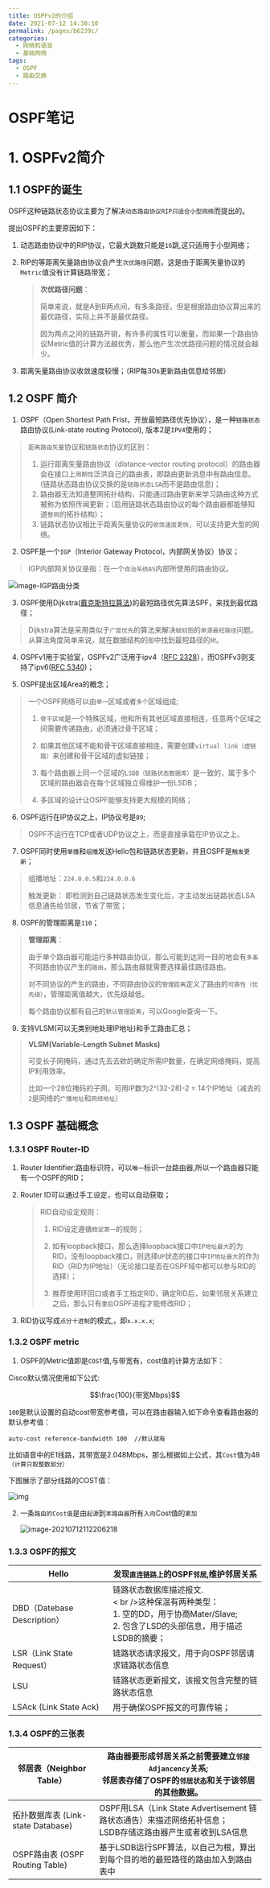 ```yaml
---
title: OSPFv2的介绍
date: 2021-07-12 14:30:10
permalink: /pages/b6239c/
categories:
  - 网络和语音
  - 基础网络
tags:
  - OSPF
  - 路由交换
---
```

# OSPF笔记

# 1. OSPFv2简介

## 1.1 OSPF的诞生

OSPF这种链路状态协议主要为了解决`动态路由协议RIP只适合小型网络`而提出的。

提出OSPF的主要原因如下：

1. 动态路由协议中的RIP协议，它最大跳数只能是`16`跳,这只适用于小型网络；

2. RIP的等距离矢量路由协议会产生`次优路径`问题，这是由于距离矢量协议的`Metric`值没有计算链路带宽；

   > **次优路径问题**：
   >
   > 简单来说，就是A到B两点间，有多条路径，但是根据路由协议算出来的最优路径，实际上并不是最优路径。
   >
   > 因为两点之间的链路开销，有许多的属性可以衡量，而如果一个路由协议Metric值的计算方法越优秀，那么他产生次优路径问题的情况就会越少。

3. 距离矢量路由协议收敛速度较慢；（RIP每30s更新路由信息给邻居）

## 1.2 OSPF 简介

1. OSPF（Open Shortest Path Frist，开放最短路径优先协议），是一种`链路状态`路由协议(Link-state routing Protocol), 版本2是`IPV4`使用的；

> `距离路由矢量`协议和`链路状态`协议的区别：
>
> 1. 运行距离矢量路由协议（distance-vector routing protocol）的路由器会在接口上`周期性`泛洪自己的路由表，即路由更新消息中有路由信息。(链路状态路由协议交换的是`链路状态LSA`而不是路由信息)；
> 2. 路由器无法知道整网拓扑结构，只能通过路由更新来学习路由这种方式被称为依照传闻更新；（启用链路状态路由协议的每个路由器都能够知道`整网`的拓扑结构）；
> 3. 链路状态协议相比于距离矢量协议的`收敛速度更快`，可以支持更大型的网络。

2. OSPF是一个`IGP`（Interior Gateway Protocol，内部网关协议）协议；

> IGP内部网关协议是指：在一个`自治系统AS`内部所使用的路由协议。

![image-IGP路由分类](https://pic.bluebaozi.cn/img/image-20210617155301338-1623916389391-20210710165335664.png)

3. OSPF使用Dijkstra([戴克斯特拉算法](https://zh.wikipedia.org/wiki/戴克斯特拉算法))的最短路径优先算法SPF，来找到最优路径；

> Dijkstra算法是采用类似于`广度优先`的算法来解决`赋权图`的`单源最短路径`问题，从算法角度简单来说，就在数据结构的`图`中找到最短路径的`树`。

4. OSPFv1用于实验室，OSPFv2广泛用于ipv4（[RFC 2328](https://tools.ietf.org/html/rfc2328)），而OSPFv3则支持了ipv6([RFC 5340](https://tools.ietf.org/html/rfc5340))；

5. OSPF提出区域Area的概念；

> 一个OSPF网络可以由`单一`区域或者`多个`区域组成;
>
> 1. `骨干区域`是一个特殊区域，他和所有其他区域直接相连，任意两个区域之间需要传递路由，必须通过骨干区域；
>
> 2. 如果其他区域不能和骨干区域直接相连，需要创建`virtual link（虚链路）`来创建和骨干区域的虚拟链接；
>
> 3. 每个路由器上同一个区域的`LSDB（链路状态数据库）`是一致的，属于多个区域的路由器会在每个区域独立得维护一份LSDB；
>
> 4. 多区域的设计让OSPF能够支持更大规模的网络；

6. OSPF运行在IP协议之上，IP协议号是`89`;

> OSPF不运行在TCP或者UDP协议之上，而是直接承载在IP协议之上。

7. OSPF同时使用`单播`和`组播`发送Hello包和链路状态更新，并且OSPF是`触发更新`；

> 组播地址：`224.0.0.5`和`224.0.0.6`
>
> 触发更新： 即检测到自己链路状态发生变化后，才主动发出链路状态LSA信息通告给邻居，节省了带宽；

8. OSPF的管理距离是`110`；

> **管理距离**：
>
> 由于单个路由器可能运行多种路由协议，那么可能到达同一目的地会有`多条`不同路由协议产生的`路由`，那么路由器就需要选择最佳路径路由。
>
> 对不同协议的产生的路由，不同路由协议的`管理距离`定义了路由的`可靠性（优先级）`，管理距离值越大，优先级越低。
>
> 每个路由协议都有自己的`默认管理距离`，可以Google查询一下。

9. 支持VLSM(可以无类别地处理IP地址)和手工路由汇总；

> **VLSM(Variable-Length Subnet Masks)**
>
> 可变长子网掩码，通过先去去欸的确定所需IP数量，在确定网络掩码，提高IP利用效率。
>
> 比如一个28位掩码的子网，可用IP数为2^(32-28)-2 = 14个IP地址（减去的`2`是网络的`广播地址`和`网络地址`）

## 1.3 OSPF 基础概念

### 1.3.1 OSPF Router-ID

1. Router Identifier:路由标识符，可以`唯一`标识一台路由器,所以一个路由器只能有一个OSPF的RID；

2. Router ID可以通过手工设定，也可以自动获取；

   >RID自动设定规则：
   >
   >1. RID设定遵循`稳定第一`的规则；
   >
   >2. 如有loopback接口，那么选择loopback接口中``IP地址最大``的为RID，没有loopback接口，则选择`UP`状态的接口中`IP地址最大`的作为RID（RID为IP地址）（无论接口是否在OSPF域中都可以参与RID的选择）；
   >
   >3. 推荐使用环回口或者手工指定RID，确定RID后，如果邻居关系建立之后，那么只有`重启`OSPF进程才能修改RID；
   >
   >   

3. RID协议写成`点分十进制`的模式,，即`x.x.x.x`;

### 1.3.2 OSPF metric

1. OSPF的Metric值即是`COST`值,与带宽有，cost值的计算方法如下：

Cisco默认情况使用如下公式:

$$\frac{100}{带宽Mbps}$$

`100`是默认设置的自动cost带宽参考值，可以在路由器输入如下命令查看路由器的默认参考值：

```shell
auto-cost reference-bandwidth 100  //默认就有
```



比如语音中的E1线路，其带宽是2.048Mbps，那么根据如上公式，其`Cost`值为48`（计算只取整数部分）`

下图展示了部分线路的COST值：

![img](https://pic.bluebaozi.cn/img/v2-290192b18d1c5f8160be0b164335b7ea_1440w.jpg)

2. 一条`路由的Cost值`是由`起源`到`本路由器`所有`入向`Cost值的`累加`

   ![image-20210712112206218](https://pic.bluebaozi.cn/img/image-20210712112206218.png)

### 1.3.3 OSPF的报文

| Hello                       | 发现`直连链路上`的OSPF`邻居`,维护邻居关系                    |
| --------------------------- | ------------------------------------------------------------ |
| DBD（Datebase Description） | 链路状态数据库描述报文.<br />< br />这种保温有两种类型：<br />1. 空的DD，用于协商Mater/Slave;<br />2. 包含了LSD的头部信息，用于描述LSDB的摘要； |
| LSR（Link State Request）   | 链路状态请求报文，用于向OSPF邻居请求链路状态信息             |
| LSU                         | 链路状态更新报文，该报文包含完整的链路状态信息               |
| LSAck (Link State Ack)      | 用于确保OSPF报文的可靠传输；                                 |

### 1.3.4 OSPF的三张表

| 邻居表（Neighbor Table）           | 路由器要形成邻居关系之前需要建立`邻接Adjancency`关系;<br />邻居表存储了OSPF的`邻居状态`和关于该邻居的其他数据。 |
| ---------------------------------- | ------------------------------------------------------------ |
| 拓扑数据库表 (Link-state Database) | OSPF用LSA（Link State Advertisement 链路状态通告）来描述网络拓补信息；<br />LSDB存储这路由器产生或者收到LSA信息 |
| OSPF路由表 (OSPF Routing Table)    | 基于LSDB运行SPF算法，以自己为根，算出到每个目的地的最短路径的路由加入到路由表中 |

